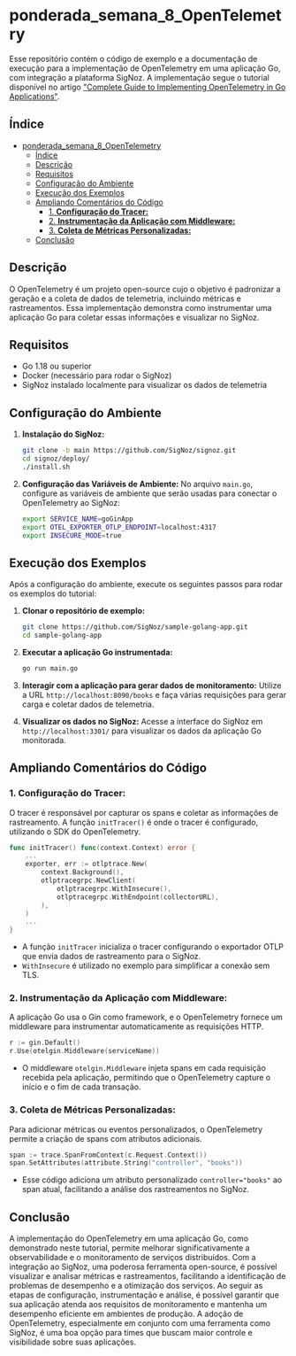 
# ponderada_semana_8_OpenTelemetry

Esse repositório contém o código de exemplo e a documentação de execução para a implementação de OpenTelemetry em uma aplicação Go, com integração a plataforma SigNoz. A implementação segue o tutorial disponível no artigo ["Complete Guide to Implementing OpenTelemetry in Go Applications"](https://signoz.io/blog/implementing-opentelemetry-in-go-applications/).

## Índice

- [ponderada\_semana\_8\_OpenTelemetry](#ponderada_semana_8_opentelemetry)
  - [Índice](#índice)
  - [Descrição](#descrição)
  - [Requisitos](#requisitos)
  - [Configuração do Ambiente](#configuração-do-ambiente)
  - [Execução dos Exemplos](#execução-dos-exemplos)
  - [Ampliando Comentários do Código](#ampliando-comentários-do-código)
    - [1. **Configuração do Tracer:**](#1-configuração-do-tracer)
    - [2. **Instrumentação da Aplicação com Middleware:**](#2-instrumentação-da-aplicação-com-middleware)
    - [3. **Coleta de Métricas Personalizadas:**](#3-coleta-de-métricas-personalizadas)
  - [Conclusão](#conclusão)

## Descrição

O OpenTelemetry é um projeto open-source cujo o objetivo é padronizar a geração e a coleta de dados de telemetria, incluindo métricas e rastreamentos. Essa implementação demonstra como instrumentar uma aplicação Go para coletar essas informações e visualizar no SigNoz.

## Requisitos

- Go 1.18 ou superior
- Docker (necessário para rodar o SigNoz)
- SigNoz instalado localmente para visualizar os dados de telemetria

## Configuração do Ambiente

1. **Instalação do SigNoz:**

   ```bash
   git clone -b main https://github.com/SigNoz/signoz.git
   cd signoz/deploy/
   ./install.sh
   ```

2. **Configuração das Variáveis de Ambiente:**
   No arquivo `main.go`, configure as variáveis de ambiente que serão usadas para conectar o OpenTelemetry ao SigNoz:

   ```bash
   export SERVICE_NAME=goGinApp
   export OTEL_EXPORTER_OTLP_ENDPOINT=localhost:4317
   export INSECURE_MODE=true
   ```

## Execução dos Exemplos

Após a configuração do ambiente, execute os seguintes passos para rodar os exemplos do tutorial:

1. **Clonar o repositório de exemplo:**

   ```bash
   git clone https://github.com/SigNoz/sample-golang-app.git
   cd sample-golang-app
   ```

2. **Executar a aplicação Go instrumentada:**

   ```bash
   go run main.go
   ```

3. **Interagir com a aplicação para gerar dados de monitoramento:**
   Utilize a URL `http://localhost:8090/books` e faça várias requisições para gerar carga e coletar dados de telemetria.


4. **Visualizar os dados no SigNoz:**
   Acesse a interface do SigNoz em `http://localhost:3301/` para visualizar os dados da aplicação Go monitorada.

## Ampliando Comentários do Código

### 1. **Configuração do Tracer:**
   O tracer é responsável por capturar os spans e coletar as informações de rastreamento. A função `initTracer()` é onde o tracer é configurado, utilizando o SDK do OpenTelemetry.

   ```go
   func initTracer() func(context.Context) error {
       ...
       exporter, err := otlptrace.New(
           context.Background(),
           otlptracegrpc.NewClient(
               otlptracegrpc.WithInsecure(),
               otlptracegrpc.WithEndpoint(collectorURL),
           ),
       )
       ...
   }
   ```

   - A função `initTracer` inicializa o tracer configurando o exportador OTLP que envia dados de rastreamento para o SigNoz.
   - `WithInsecure` é utilizado no exemplo para simplificar a conexão sem TLS.

### 2. **Instrumentação da Aplicação com Middleware:**
   A aplicação Go usa o Gin como framework, e o OpenTelemetry fornece um middleware para instrumentar automaticamente as requisições HTTP.

   ```go
   r := gin.Default()
   r.Use(otelgin.Middleware(serviceName))
   ```

   - O middleware `otelgin.Middleware` injeta spans em cada requisição recebida pela aplicação, permitindo que o OpenTelemetry capture o início e o fim de cada transação.

### 3. **Coleta de Métricas Personalizadas:**
   Para adicionar métricas ou eventos personalizados, o OpenTelemetry permite a criação de spans com atributos adicionais.

   ```go
   span := trace.SpanFromContext(c.Request.Context())
   span.SetAttributes(attribute.String("controller", "books"))
   ```

   - Esse código adiciona um atributo personalizado `controller="books"` ao span atual, facilitando a análise dos rastreamentos no SigNoz.

## Conclusão

A implementação do OpenTelemetry em uma aplicação Go, como demonstrado neste tutorial, permite melhorar significativamente a observabilidade e o monitoramento de serviços distribuídos. Com a integração ao SigNoz, uma poderosa ferramenta open-source, é possível visualizar e analisar métricas e rastreamentos, facilitando a identificação de problemas de desempenho e a otimização dos serviços. Ao seguir as etapas de configuração, instrumentação e análise, é possível garantir que sua aplicação atenda aos requisitos de monitoramento e mantenha um desempenho eficiente em ambientes de produção. A adoção de OpenTelemetry, especialmente em conjunto com uma ferramenta como SigNoz, é uma boa opção para times que buscam maior controle e visibilidade sobre suas aplicações.
